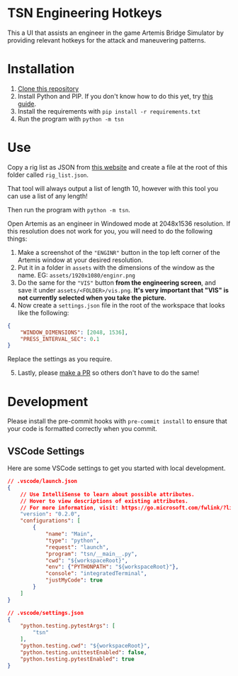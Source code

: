 # TSN Engineering Hotkeys

This a UI that assists an engineer in the game Artemis Bridge Simulator by providing relevant hotkeys for the attack and maneuvering patterns.

# Installation

1. [Clone this repository](https://docs.github.com/en/repositories/creating-and-managing-repositories/cloning-a-repository)
2. Install Python and PIP. If you don't know how to do this yet, try [this guide](https://realpython.com/installing-python/).
3. Install the requirements with `pip install -r requirements.txt`
4. Run the program with `python -m tsn`

# Use

Copy a rig list as JSON from [this website](https://cattail.nu/artemis/engineersRigbook/index.php) and create a file at the root of this folder called `rig_list.json`.

That tool will always output a list of length 10, however with this tool you can use a list of any length!

Then run the program with `python -m tsn`.

Open Artemis as an engineer in Windowed mode at 2048x1536 resolution. If this resolution does not work for you, you will need to do the following things:

1. Make a screenshot of the `"ENGINR"` button in the top left corner of the Artemis window at your desired resolution.
2. Put it in a folder in `assets` with the dimensions of the window as the name. EG: `assets/1920x1080/enginr.png`
3. Do the same for the `"VIS"` button **from the engineering screen**, and save it under `assets/<FOLDER>/vis.png`. **It's very important that "VIS" is not currently selected when you take the picture.**
4. Now create a `settings.json` file in the root of the workspace that looks like the following:

```json
{
    "WINDOW_DIMENSIONS": [2048, 1536],
    "PRESS_INTERVAL_SEC": 0.1
}
```

Replace the settings as you require.

5. Lastly, please [make a PR](https://docs.github.com/en/pull-requests/collaborating-with-pull-requests/proposing-changes-to-your-work-with-pull-requests/creating-a-pull-request) so others don't have to do the same!

# Development

Please install the pre-commit hooks with `pre-commit install` to ensure that your code is formatted correctly when you commit.

## VSCode Settings

Here are some VSCode settings to get you started with local development.

```json
// .vscode/launch.json
{
    // Use IntelliSense to learn about possible attributes.
    // Hover to view descriptions of existing attributes.
    // For more information, visit: https://go.microsoft.com/fwlink/?linkid=830387
    "version": "0.2.0",
    "configurations": [
        {
            "name": "Main",
            "type": "python",
            "request": "launch",
            "program": "tsn/__main__.py",
            "cwd": "${workspaceRoot}",
            "env": {"PYTHONPATH": "${workspaceRoot}"},
            "console": "integratedTerminal",
            "justMyCode": true
        }
    ]
}
```

```json
// .vscode/settings.json
{
    "python.testing.pytestArgs": [
        "tsn"
    ],
    "python.testing.cwd": "${workspaceRoot}",
    "python.testing.unittestEnabled": false,
    "python.testing.pytestEnabled": true
}
```
